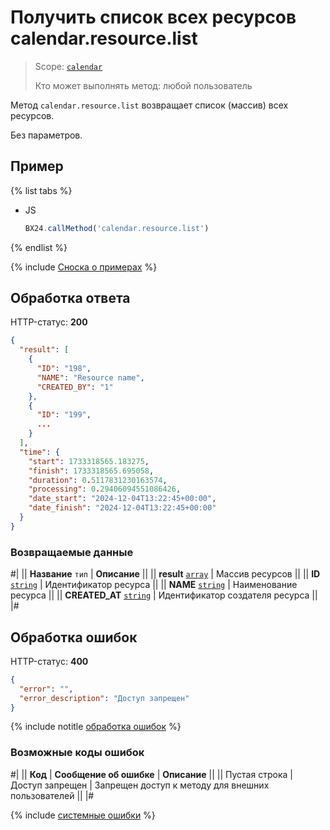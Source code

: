 # Получить список всех ресурсов calendar.resource.list

> Scope: [`calendar`](../scopes/permissions.md)
>
> Кто может выполнять метод: любой пользователь

Метод `calendar.resource.list` возвращает список (массив) всех ресурсов.

Без параметров.

## Пример

{% list tabs %}

- JS

    ```js
    BX24.callMethod('calendar.resource.list')
    ```

{% endlist %}

{% include [Сноска о примерах](../../_includes/examples.md) %}

## Обработка ответа

HTTP-статус: **200**

```json
{
  "result": [
    {
      "ID": "198",
      "NAME": "Resource name",
      "CREATED_BY": "1"
    },
    {
      "ID": "199",
      ...
    }
  ],
  "time": {
    "start": 1733318565.183275,
    "finish": 1733318565.695058,
    "duration": 0.5117831230163574,
    "processing": 0.29406094551086426,
    "date_start": "2024-12-04T13:22:45+00:00",
    "date_finish": "2024-12-04T13:22:45+00:00"
  }
}
```

### Возвращаемые данные

#|
|| **Название**
`тип` | **Описание** ||
|| **result**
[`array`](../data-types.md) | Массив ресурсов ||
|| **ID**
[`string`](../data-types.md) | Идентификатор ресурса ||
|| **NAME**
[`string`](../data-types.md) | Наименование ресурса ||
|| **CREATED_AT**
[`string`](../data-types.md) | Идентификатор создателя ресурса ||
|#

## Обработка ошибок

HTTP-статус: **400**

```json
{
  "error": "",
  "error_description": "Доступ запрещен"
}
```

{% include notitle [обработка ошибок](../../_includes/error-info.md) %}

### Возможные коды ошибок

#|
|| **Код** | **Сообщение об ошибке** | **Описание** ||
|| Пустая строка | Доступ запрещен | Запрещен доступ к методу для внешних пользователей ||
|#

{% include [системные ошибки](../../_includes/system-errors.md) %}